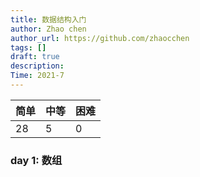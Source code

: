 ```yaml
---
title: 数据结构入门
author: Zhao chen
author_url: https://github.com/zhaocchen
tags: []
draft: true
description:
Time: 2021-7
---
```


| 简单 | 中等 | 困难 |
| ---- | ---- | ---- |
| 28   | 5    | 0    |

### day 1: 数组